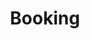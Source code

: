 ---
title: Booking
showInNav: true
sections:
    items:
        -
            template: fullHeightBanner
            button:
                target: _self
                text: 'Book us now'
                href: '#book-us-now'
            text: '# Having a party? A baby hower? A meeting? No problem :)'
            backgroundImage: b66ba8f6703592bb5a2d2d01a3e18b0500db998b
        -
            template: volunteerSignup
            heading: Testimonials
            quotes:
                items:
                    -
                        text: 'This place is awesome!'
                        name: Somebody
                    -
                        text: 'This place is awesome!'
                        name: Somebody
                    -
                        text: 'This place is awesome!'
                        name: Somebody
                    -
                        text: 'This place is awesome!'
                        name: Somebody
                schemaBindings:
                    - 12b9edb2c53e52ff32c5000d9c5027f845ee86c5
                    - 12b9edb2c53e52ff32c5000d9c5027f845ee86c5
                    - 12b9edb2c53e52ff32c5000d9c5027f845ee86c5
                    - 12b9edb2c53e52ff32c5000d9c5027f845ee86c5
    schemaBindings:
        - f84c8965eebe4f899d6fe60a8c1d5f3622d4af7f
        - 0a3e772893ef6deb5b0aa079091d42b520dbeb81
meta:
    id: 80194a97565a3723e2c8d5c404ec87e0a67ea0ff
    parentId: ""
    language: en
permalink: /booking/
layout: sectionPage
---